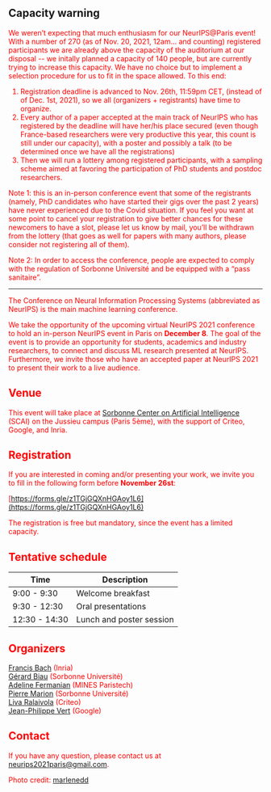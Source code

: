 ## Capacity warning

<span style="color:red">
We weren’t expecting that much enthusiasm for our NeurIPS@Paris event! With a number of 270 (as of Nov. 20, 2021, 12am… and counting) registered participants we are already above the capacity of the auditorium at our disposal -- we initally planned a capacity of 140 people, but are currently trying to increase this capacity. We have no choice but to  implement a selection procedure for us to fit in the space allowed. To this end: 

1. Registration deadline is advanced to Nov. 26th, 11:59pm CET, (instead of  of Dec. 1st, 2021), so we all (organizers + registrants) have time to organize.
2. Every author of a paper accepted at the main track of NeurIPS who has registered by the deadline will have her/his place secured (even though France-based researchers were very productive this year, this count is still under our capacity), with a poster and possibly a talk (to be determined once we have all the registrations)
3. Then we will run a lottery among registered participants, with a sampling scheme aimed at favoring the participation of PhD students and postdoc researchers. 
  
Note 1: this is an in-person conference event that some of the registrants (namely, PhD candidates who have started their gigs over the past 2 years) have never experienced due to the Covid situation. If you feel you want at some point to cancel your registration to give better chances for these newcomers to have a slot, please let us know by mail, you’ll be withdrawn from the lottery (that goes as well for papers with many authors, please consider not registering all of them).
  
Note 2: In order to access the conference, people are expected to comply with the regulation of Sorbonne Université and be equipped with a “pass sanitaire”.
</span>

-----------

The Conference on Neural Information Processing Systems (abbreviated as NeurIPS) is the main machine learning conference.

We take the opportunity of the upcoming virtual NeurIPS 2021 conference to hold an in-person NeurIPS event in Paris on **December 8**. The goal of the event is to provide an opportunity for students, academics and industry researchers, to connect and discuss ML research presented at NeurIPS. Furthermore, we invite those who have an accepted paper at NeurIPS 2021 to present their work to a live audience.

## Venue

This event will take place at [Sorbonne Center on Artificial Intelligence](https://scai.sorbonne-universite.fr) (SCAI) on the Jussieu campus (Paris 5ème), with the support of Criteo, Google, and Inria.

## Registration

If you are interested in coming and/or presenting your work, we invite you to fill in the following form before **November 26st**: 

[https://forms.gle/z1TGjGQXnHGAoy1L6](https://forms.gle/z1TGjGQXnHGAoy1L6)

The registration is free but mandatory, since the event has a limited capacity.

## Tentative schedule

| Time      | Description |
| ----------- | ----------- |
| 9:00 - 9:30   | Welcome breakfast    |
| 9:30 - 12:30  | Oral presentations |
| 12:30 - 14:30  | Lunch and poster session   |

## Organizers

[Francis Bach](https://www.di.ens.fr/~fbach/) (Inria)  
[Gérard Biau](https://www.lpsm.paris/pageperso/biau/) (Sorbonne Université)  
[Adeline Fermanian](https://afermanian.github.io) (MINES Paristech)  
[Pierre Marion](https://pierremarion23.github.io) (Sorbonne Université)  
[Liva Ralaivola](https://pageperso.lif.univ-mrs.fr/~liva.ralaivola/doku.php) (Criteo)  
[Jean-Philippe Vert](https://members.cbio.mines-paristech.fr/~jvert/) (Google)  

## Contact

If you have any question, please contact us at [neurips2021paris@gmail.com](mailto:neurips2021paris@gmail.com).


Photo credit: [marlenedd](https://www.flickr.com/photos/24241643@N00/49478118648)
